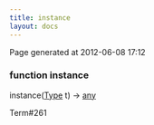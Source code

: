 ```yaml
---
title: instance
layout: docs
---
```


<div class="bottom_right_note">Page generated at 2012-06-08 17:12</div>
<h3><span class="minor">function</span> instance</h3>

instance(<a href="/docs/Type.html">Type</a> t) -> <a href="/docs/any.html">any</a>
<p></p>

<p><span class="extra_minor">Term#261</span></p>

